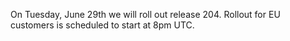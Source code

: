 
On Tuesday, June 29th we will roll out release 204. Rollout for EU customers is scheduled to start at 8pm UTC.

